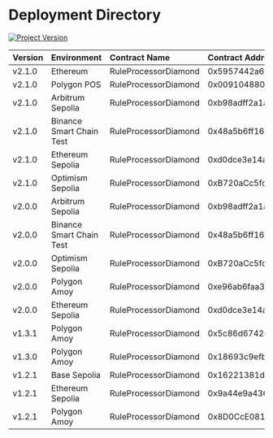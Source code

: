 # Deployment Directory
[![Project Version][version-image]][version-url]

| Version | Environment     | Contract Name        | Contract Address |
| :--- |:----------------|:---------------------| :--- | 
| v2.1.0 | Ethereum | RuleProcessorDiamond | 0x5957442a67f2435F13B9cD80Ae1D3150EeaDAF01
| v2.1.0 | Polygon POS    | RuleProcessorDiamond | 0x009104880BDF3Ee33C6D215C475efA7AA56B3BeE
| v2.1.0 | Arbitrum Sepolia | RuleProcessorDiamond | 0xb98adff2a1a8e916b0c4ecd5d7b57ab134e2a4c8
| v2.1.0 | Binance Smart Chain Test | RuleProcessorDiamond | 0x48a5b6ff163fea7fda84af45b04945e7f81aa1eb
| v2.1.0 | Ethereum Sepolia| RuleProcessorDiamond | 0xd0dce3e14af7ffb89537c5b97aafdaf337b842e4
| v2.1.0 | Optimism Sepolia | RuleProcessorDiamond | 0xB720aCc5fdDEeeB949F58B5424f18c70E89e5b9b
| v2.0.0 | Arbitrum Sepolia | RuleProcessorDiamond | 0xb98adff2a1a8e916b0c4ecd5d7b57ab134e2a4c8
| v2.0.0 | Binance Smart Chain Test | RuleProcessorDiamond | 0x48a5b6ff163fea7fda84af45b04945e7f81aa1eb
| v2.0.0 | Optimism Sepolia | RuleProcessorDiamond | 0xB720aCc5fdDEeeB949F58B5424f18c70E89e5b9b
| v2.0.0 | Polygon Amoy    | RuleProcessorDiamond | 0xe96ab6faa3a186b667136f8974d767a6f060fa1b
| v2.0.0 | Ethereum Sepolia| RuleProcessorDiamond | 0xd0dce3e14af7ffb89537c5b97aafdaf337b842e4
| v1.3.1 | Polygon Amoy    | RuleProcessorDiamond | 0x5c86d6742a1d0c12cd349518549ff8992838f50f
| v1.3.0 | Polygon Amoy    | RuleProcessorDiamond | 0x18693c9efb90c7a00f80d58ca0aa78fb0514dd81
| v1.2.1 | Base Sepolia    | RuleProcessorDiamond | 0x16221381d6a9709c893d45d0f6e86928381529f6
| v1.2.1 | Ethereum Sepolia| RuleProcessorDiamond | 0x9a44e9a43642398afbc4953f03ee62e0ea052a48
| v1.2.1 | Polygon Amoy    | RuleProcessorDiamond | 0x8D0CcE081d8cb97C68061077883897C4797467E8
<!-- These are the header links -->

[version-image]: https://img.shields.io/badge/Version-2.1.0-brightgreen?style=for-the-badge&logo=appveyor
[version-url]: https://github.com/thrackle-io/rules-engine